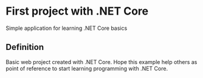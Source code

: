 # First project with .NET Core
Simple application for learning .NET Core basics

## Definition
Basic web project created with .NET Core. Hope this example help others as point of reference to start learning programming with .NET Core.

